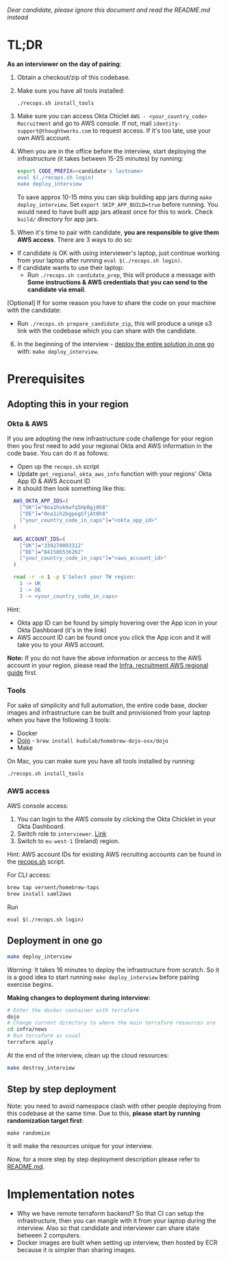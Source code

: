 *Dear candidate, please ignore this document and read the README.md instead*

# TL;DR

**As an interviewer on the day of pairing**:

1. Obtain a checkout/zip of this codebase.
2. Make sure you have all tools installed:

    ```
    ./recops.sh install_tools

3. Make sure you can access Okta Chiclet `AWS - <your_country_code> Recruitment` and go to AWS console. If not, mail `identity-support@thoughtworks.com` to request access. If it's too late, use your own AWS account.

4. When you are in the office before the interview, start deploying the infrastructure (it takes between 15-25 minutes) by running:

    ```sh
    export CODE_PREFIX=<candidate's lastname>
    eval $(./recops.sh login)
    make deploy_interview
    ```
   To save approx 10-15 mins you can skip building app jars during `make deploy_interview`. Set `export SKIP_APP_BUILD=true`
   before running. You would need to have built app jars atleast once for this to work. Check `build/` directory for app jars.

5. When it's time to pair with candidate, **you are responsible to give them AWS access**. There are 3 ways to do so:
 - If candidate is OK with using interviewer's laptop, just continue working from your laptop after running `eval $(./recops.sh login)`.
 - If candidate wants to use their laptop:
     - Run `./recops.sh candidate_prep`, this will produce a message with **Some instructions & AWS credentials that you can send to the candidate via email**.

[Optional] If for some reason you have to share the code on your machine with the candidate:
  - Run `./recops.sh prepare_candidate_zip`, this will produce a uniqe s3 link with the codebase which you can share with the candidate.

6. In the beginning of the interview - [deploy the entire solution in one go](#deployment-in-one-go) with: `make deploy_interview`.

# Prerequisites

## Adopting this in your region

### Okta & AWS

If you are adopting the new infrastructure code challenge for your region then you first need to add your regional
Okta and AWS information in the code base. You can do it as follows:

* Open up the `recops.sh` script
* Update `get_regional_okta_aws_info` function with your regions' Okta App ID & AWS Account ID
* It should then look something like this:

```bash
  AWS_OKTA_APP_IDS=(
    ["UK"]="0oa1hok6wfq5HpBgj0h8"
    ["DE"]="0oa1ih2bgpegSfjAt0h8"
    ["your_country_code_in_caps"]="<okta_app_id>"
  )

  AWS_ACCOUNT_IDS=(
    ["UK"]="339270093312"
    ["DE"]="841586536262"
    ["your_country_code_in_caps"]="<aws_account_id>"
  )

  read -r -n 1 -p $'Select your TW region:
    1 -> UK
    2 -> DE
    3 -> <your_country_code_in_caps>
```
Hint:
* Okta app ID can be found by simply hovering over the App icon in your Okta Dashboard (it's in the link)
* AWS account ID can be found once you click the App icon and it will take you to your AWS account.

**Note:** If you do not have the above information or access to the AWS account in your region, please read the [Infra. recruitment AWS regional guide](https://docs.google.com/document/d/1Fcanevf1FQsU70lm8jy-MAsScmO2Y21g8o7Ax8uYbO0/edit#) first.

### Tools

For sake of simplicity and full automation, the entire code base, docker images and infrastructure can be built and provisioned from your laptop when you have the following 3 tools:

 * Docker
 * [Dojo](https://github.com/kudulab/dojo) - `brew install kudulab/homebrew-dojo-osx/dojo`
 * Make

On Mac, you can make sure you have all tools installed by running:

```
./recops.sh install_tools
```
### AWS access

AWS console access:

1. You can login to the AWS console by clicking the Okta Chicklet in your Okta Dashboard.
2. Switch role to `interviewer`. [Link](https://signin.aws.amazon.com/switchrole?roleName=interviewer&account=%3Center_account_id_here%3E)
3. Switch to `eu-west-1` (Ireland) region.

Hint: AWS account IDs for existing AWS recruiting accounts can be found in the [recops.sh](recops.sh) script.

For CLI access:

```sh
brew tap versent/homebrew-taps
brew install saml2aws
```

Run
```
eval $(./recops.sh login)
```

## Deployment in one go

```sh
make deploy_interview
```

*Warning:* It takes 16 minutes to deploy the infrastructure from scratch. So it is a good idea to start running `make deploy_interview` before pairing exercise begins.

**Making changes to deployment during interview:**

```sh
# Enter the docker container with terraform
dojo
# Change current directory to where the main terraform resources are
cd infra/news
# Run terraform as usual
terraform apply
```

At the end of the interview, clean up the cloud resources:

```sh
make destroy_interview
```

## Step by step deployment

Note: you need to avoid namespace clash with other people deploying from this codebase at the same time. Due to this, **please start by running randomization target first**:

```
make randomize
```

It will make the resources unique for your interview.

Now, for a more step by step deployment description please refer to [README.md](README.md).

# Implementation notes

 * Why we have remote terraform backend? So that CI can setup the infrastructure, then you can mangle with it from your laptop during the interview. Also so that candidate and interviewer can share state between 2 computers.
 * Docker images are built when setting up interview, then hosted by ECR because it is simpler than sharing images.
